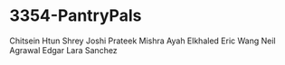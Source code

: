 # 3354-PantryPals
Chitsein Htun 
Shrey Joshi
Prateek Mishra
Ayah Elkhaled
Eric Wang
Neil Agrawal 
Edgar Lara Sanchez
